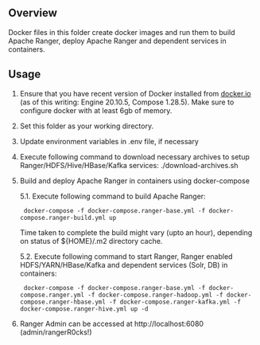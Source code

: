 <!---
Licensed to the Apache Software Foundation (ASF) under one
or more contributor license agreements.  See the NOTICE file
distributed with this work for additional information
regarding copyright ownership.  The ASF licenses this file
to you under the Apache License, Version 2.0 (the
"License"); you may not use this file except in compliance
with the License.  You may obtain a copy of the License at

  http://www.apache.org/licenses/LICENSE-2.0

Unless required by applicable law or agreed to in writing,
software distributed under the License is distributed on an
"AS IS" BASIS, WITHOUT WARRANTIES OR CONDITIONS OF ANY
KIND, either express or implied.  See the License for the
specific language governing permissions and limitations
under the License.
-->

## Overview

Docker files in this folder create docker images and run them to build Apache Ranger, deploy Apache Ranger and dependent services in containers.

## Usage

1. Ensure that you have recent version of Docker installed from [docker.io](http://www.docker.io) (as of this writing: Engine 20.10.5, Compose 1.28.5).
   Make sure to configure docker with at least 6gb of memory.

2. Set this folder as your working directory.

3. Update environment variables in .env file, if necessary

4. Execute following command to download necessary archives to setup Ranger/HDFS/Hive/HBase/Kafka services:
     ./download-archives.sh

5. Build and deploy Apache Ranger in containers using docker-compose

   5.1. Execute following command to build Apache Ranger:

        docker-compose -f docker-compose.ranger-base.yml -f docker-compose.ranger-build.yml up

   Time taken to complete the build might vary (upto an hour), depending on status of ${HOME}/.m2 directory cache.

   5.2. Execute following command to start Ranger, Ranger enabled HDFS/YARN/HBase/Kafka and dependent services (Solr, DB) in containers:

        docker-compose -f docker-compose.ranger-base.yml -f docker-compose.ranger.yml -f docker-compose.ranger-hadoop.yml -f docker-compose.ranger-hbase.yml -f docker-compose.ranger-kafka.yml -f docker-compose.ranger-hive.yml up -d

6. Ranger Admin can be accessed at http://localhost:6080 (admin/rangerR0cks!)
